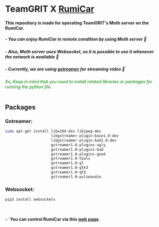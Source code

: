 # TeamGRIT X [RumiCar](https://github.com/RumiCar-group/RumiCar)

#### This repository is made for operating TeamGRIT's Moth server on the RumiCar.

##### - You can enjoy RumiCar in remote condition by using Moth server 🚗
##### - Also, Moth server uses Websocket, so it is possible to use it whenever the network is available 🛜
##### - Currently, we are using [gstreamer](https://gstreamer.freedesktop.org/) for streaming video 🎥
_<span style="color:green">So, Keep in mind that you need to install related libraries or packages for running the python file.</span>_
<br></br>
## Packages
### Gstreamer:
```bash
sudo apt-get install libx264-dev libjpeg-dev
                     libgstreamer-plugin-base1.0-dev
                     libgstreamer-plugin-bad1.0-dev
                     gstreamer1.0-plugins-ugly
                     gstreamer1.0-plugins-bad
                     gstreamer1.0-plugins-good
                     gstreamer1.0-tools
                     gstreamer1.0-gl
                     gstreamer1.0-gtk3
                     gstreamer1.0-qt5
                     gstreamer1.0-pulseaudio
```

### Websocket:
```bash
pip3 install websockets
```
<br></br>
✅ **You can control RumiCar via this [web page](https://comake.cobot.center/).**
